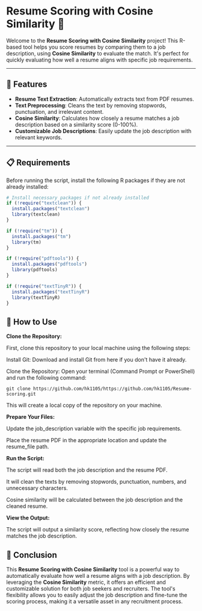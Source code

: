 # Resume Scoring with Cosine Similarity 🚀

Welcome to the **Resume Scoring with Cosine Similarity** project! This R-based tool helps you score resumes by comparing them to a job description, using **Cosine Similarity** to evaluate the match. It's perfect for quickly evaluating how well a resume aligns with specific job requirements.

---

## 🔑 Features

- **Resume Text Extraction**: Automatically extracts text from PDF resumes.
- **Text Preprocessing**: Cleans the text by removing stopwords, punctuation, and irrelevant content.
- **Cosine Similarity**: Calculates how closely a resume matches a job description based on a similarity score (0-100%).
- **Customizable Job Descriptions**: Easily update the job description with relevant keywords.
  
---

## 📋 Requirements

Before running the script, install the following R packages if they are not already installed:

```r
# Install necessary packages if not already installed
if (!require("textclean")) {
  install.packages("textclean")
  library(textclean)
}

if (!require("tm")) {
  install.packages("tm")
  library(tm)
}

if (!require("pdftools")) {
  install.packages("pdftools")
  library(pdftools)
}

if (!require("textTinyR")) {
  install.packages("textTinyR")
  library(textTinyR)
}
```
## 🚀 How to Use 

**Clone the Repository:**

First, clone this repository to your local machine using the following steps:

Install Git: Download and install Git from here if you don't have it already.

Clone the Repository: Open your terminal (Command Prompt or PowerShell) and run the following command:

```
git clone https://github.com/hk1105/https://github.com/hk1105/Resume-scoring.git
```

This will create a local copy of the repository on your machine.

**Prepare Your Files:**

Update the job_description variable with the specific job requirements.

Place the resume PDF in the appropriate location and update the resume_file path.

**Run the Script:**

The script will read both the job description and the resume PDF.

It will clean the texts by removing stopwords, punctuation, numbers, and unnecessary characters.

Cosine similarity will be calculated between the job description and the cleaned resume.

**View the Output:**

The script will output a similarity score, reflecting how closely the resume matches the job description.

## 🚀 Conclusion

This **Resume Scoring with Cosine Similarity** tool is a powerful way to automatically evaluate how well a resume aligns with a job description. By leveraging the **Cosine Similarity** metric, it offers an efficient and customizable solution for both job seekers and recruiters. The tool's flexibility allows you to easily adjust the job description and fine-tune the scoring process, making it a versatile asset in any recruitment process.
